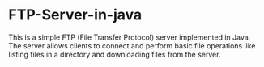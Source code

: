 # FTP-Server-in-java
This is a simple FTP (File Transfer Protocol) server implemented in Java. The server allows clients to connect and perform basic file operations like listing files in a directory and downloading files from the server.
